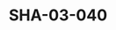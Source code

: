 ---
pid: SHA-03-040
title: SHA-03-040
language: ar
collection: شرحبيل احمد
original_label: 
rights: شرحبيل احمد
location_of_original: شرحبيل احمد
photographer_or_studio: وزارة الاعلام التونسي
scanned_from: photograph 18.1 by 23.9
_date: '1965'
location: تونس
description: شرحبيل احمد الفرقة
additional_notes: 
permission_display: 'yes'
on_server: 'no'
on_website: 'no'
permalink: "/archive/ar/sha-03-040.html"
layout: photo-page
---